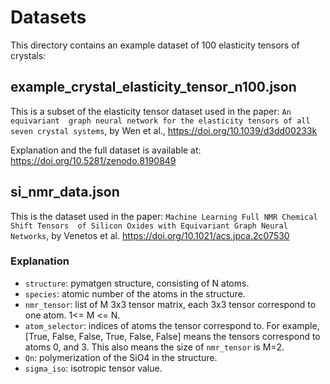 # Datasets 
This directory contains an example dataset of 100 elasticity tensors of crystals:

## example_crystal_elasticity_tensor_n100.json

This is a subset of the elasticity tensor dataset used in the paper: `An equivariant 
graph neural network for the elasticity tensors of all seven crystal systems`, 
by Wen et al., https://doi.org/10.1039/d3dd00233k 

Explanation and the full dataset is available at: https://doi.org/10.5281/zenodo.8190849


## si_nmr_data.json 

This is the dataset used in the paper: `Machine Learning Full NMR Chemical Shift Tensors 
of Silicon Oxides with Equivariant Graph Neural Networks`, by Venetos et al. https://doi.org/10.1021/acs.jpca.2c07530

### Explanation 
- `structure`: pymatgen structure, consisting of N atoms.
- `species`: atomic number of the atoms in the structure.
- `nmr_tensor`: list of M 3x3 tensor matrix, each 3x3 tensor correspond to one atom. 1<= M <= N.
- `atom_selector`: indices of atoms the tensor correspond to.
  For example, [True, False, False, True, False, False] means the tensors correspond to 
  atoms 0, and 3. This also means the size of `nmr_tensor` is M=2.
- `Qn`: polymerization of the SiO4 in the structure.
- `sigma_iso`: isotropic tensor value.
